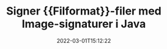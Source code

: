 ---
############################# Static ############################
layout: "auto-gen-signature"
date: 2022-03-01T15:12:22
draft: false
operation: Sign
signaturetype: Image
fileformat: Pptm
productName: Java
lang: da
productCode: java
otherformats: pdf doc docx docm dot dotm dotx odt ott rtf xls xlsx xlsm xlsb csv ods ots xltx xltm ppt pptx pps ppsx odp otp potx potm pptm ppsm png jpg bmp gif tiff svg webp wmf
breadcrumb: Put Image signature on Pptm for Java

############################# Head ############################
head_title: "Tilføjelse af Image-signaturer til Pptm-fil med Java"
head_description: "Sæt Image Signatur på Pptm fil for Java ved hjælp af et par linjer kode. Brug GroupDocs Document Signature API til at signere snesevis af filformater."

############################# Header ############################
title: "Signer {{Filformat}}-filer med Image-signaturer i Java"
description: "Sådan tilføjer du Image-signatur med et par linjer med Java-kode"
bg_image: "https://cms.admin.containerize.com/templates/aspose/App_Themes/V3/images/bg/header1.png"
bg_overlay: false
button:
    enable: true

############################# SubMenu ############################
submenu:
    enable: true

    left:
        img_alt: "GroupDocs.Signature for Java"
        image: "https://cms.admin.containerize.com/templates/groupdocs/images/product-logos/90x90-noborder/groupdocs-signature-java.png"
        product: "GroupDocs.Signature"
        platform: "Java"



############################# About ############################
about:
    enable: true
    title: "Om GroupDocs.Signature for Java billedsignatur-API"
    content: |
        [GroupDocs.Signature for Java](https://products.groupdocs.com/signature/java/) er en populær API til e-signering af digitale dokumenter. Signaturer som tekster, billeder, digitale certifikater, stregkoder, QR-koder, stempler eller metadata er tilgængelige. Signaturer kan placeres på PDF-filer, MS Word-dokumenter, MS Excel-projektmapper, MS PowerPoint-præsentationer, Adobe Photoshop-filer og forskellige billedformater. Kunder kan underskrive deres dokument og opdatere, søge, verificere, slette eller forhåndsvise e-signaturer, der blev sat på disse dokumenter. Desuden er der en masse muligheder for signaturtilpasning.
    

############################# Steps ############################
steps:
    enable: true
    title_left: "Trin til at signere {{Filformat}} med Image i Java"
    content_left: |
        [GroupDocs.Signature for Java](https://products.groupdocs.com/signature/java/) giver mulighed for at signere Pptm dokumenter med Image signaturer hurtigt og nemt.
        
        * Opret en forekomst af signaturklassen, der leverer Pptm-fil, der skal signere som sti eller hukommelsesstrøm
        * Instantiér SignOptions-klassen og indstil alle krævede data.
        * Kald Signature.Sign()-metoden ved at sende output Pptm-fil eller hukommelsesstrøm

    title_right: " Systemkrav"
    content_right: |
        GroupDocs.Signature for Java understøttes på alle større platforme og operativsystemer. Før du udfører koden nedenfor, skal du sørge for, at du har følgende forudsætninger installeret på dit system.

        * Operativsystemer: Microsoft Windows, Linux, MacOS
        * Udviklingsmiljøer: NetBeans, Intellij IDEA, Eclipse, etc.
        * Java runtime: J2SE 6.0 and above
        * Få den seneste GroupDocs.Signature for Java fra [Maven](https://repository.groupdocs.com/webapp/#/artifacts/browse/tree/General/repo/com/groupdocs/groupdocs-signature)
         
    code: |
        ```java    
                
        // Set up input Pptm file
        String filePath = "input.pptm";
        // Set up output file
        String outputFilePath = "output.pptm";
        // Provide image file
        String imageFilePath = "image.png";

        // Instantiate Signature for input file
        Signature signature = new Signature(filePath);

        //Provide sign options
        ImageSignOptions options = new ImageSignOptions(imageFilePath);

        // set signature position
        options.setLeft(50);
        options.setTop(200);

        // sign Pptm document
        SignResult result = signature.sign(outputFilePath, options);
        ```

############################# Demos ############################
demos:
    enable: true
    title: "Signering af {{Filformat}} dokumenter med Image Live Demo"
    content: |
       Signer Pptm-filen med forskellige signaturer lige nu ved at besøge webstedet [GroupDocs.Signature App](https://products.groupdocs.app/signature/family). Gratis online demo venter på dig.          

############################# More Formats ############################
more_formats:
    enable: true
    title: "Andre understøttede Image-signaturer for Java"
    content: |
        "Du kan også signere {{Filformat}} med andre signaturtyper. Se venligst listen nedenfor."
    format: 
       
       
back_to_top:
    enable: true
---